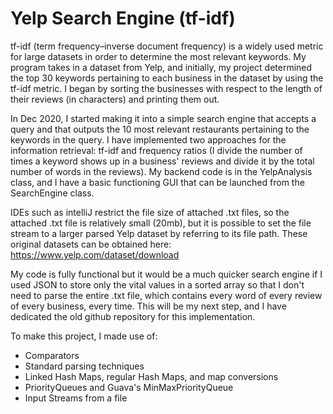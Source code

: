 # Yelp Search Engine (tf-idf)
tf-idf (term frequency–inverse document frequency) is a widely used metric for large datasets in order to determine the most relevant keywords. 
My program takes in a dataset from Yelp, and initially, my project determined the top 30 keywords pertaining to each business in the dataset by using the tf-idf metric. I began by sorting the businesses with respect to the length of their reviews (in characters) and printing them out. 

In Dec 2020, I started making it into a simple search engine that accepts a query and that outputs the 10 most relevant restaurants pertaining to the keywords in the query. I have implemented two approaches for the information retrieval: tf-idf and frequency ratios (I divide the number of times a keyword shows up in a business' reviews and divide it by the total number of words in the reviews). My backend code is in the YelpAnalysis class, and I have a basic functioning GUI that can be launched from the SearchEngine class.

IDEs such as intelliJ restrict the file size of attached .txt files, so the attached .txt file is relatively small (20mb), but it is possible to set the file stream to a larger parsed Yelp dataset by referring to its file path. These original datasets can be obtained here: https://www.yelp.com/dataset/download

My code is fully functional but it would be a much quicker search engine if I used JSON to store only the vital values in a sorted array so that I don't need to parse the entire .txt file, which contains every word of every review of every business, every time. This will be my next step, and I have dedicated the old github repository for this implementation.

To make this project, I made use of:

- Comparators
- Standard parsing techniques
- Linked Hash Maps, regular Hash Maps, and map conversions
- PriorityQueues and Guava's MinMaxPriorityQueue
- Input Streams from a file

